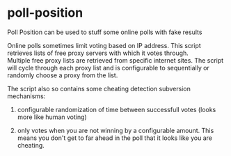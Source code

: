 poll-position
=============

Poll Position can be used to stuff some online polls with fake results

Online polls sometimes limit voting based on IP address.  This script retrieves lists of free proxy servers with which it votes through.  
Multiple free proxy lists are retrieved from specific internet sites.  The script will cycle through each proxy list and is configurable to sequentially or randomly choose a proxy from the list.

The script also so contains some cheating detection subversion mechanisms:

1. configurable randomization of time between successfull votes (looks more like human voting)

2. only votes when you are not winning by a configurable amount.  This means you don't get to far ahead in the poll that it looks like you are cheating.  
